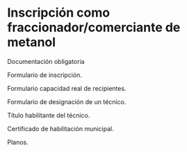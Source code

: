 # Inscripción como fraccionador/comerciante de metanol

Documentación obligatoria

Formulario de inscripción.

Formulario capacidad real de recipientes.

Formulario de designación de un técnico.

Título habilitante del técnico.

Certificado de habilitación municipal.

Planos.